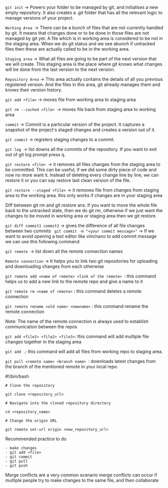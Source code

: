 `git init` -> Powers your folder to be managed by git, and initialises a new empty repository. It also creates a .git folder that has all the relevant logic to manage versions of your project.

`Working Area `-> There can be a bunch of files that are not currently handled by git. It means that changes done or to be done in those files are not managed by git yet. A file which is in working area is considered to be not in the staging area. When we do git status and we see abunch if untracked files then these are actually called to be in the working area.

`Staging area` -> What all files are going to be part of the next version that we will create. This staging area is the place where git knows what changes will be done from the last version to the next version.

`Repository Area` -> This area actually contains the details of all you previous registered version. And the files in this area, git already manages them and knows their version history.

`git add <file>` -> moves file from working area to staging area

`git rm --cached <file> `-> moves file back from staging area to working area

`commit` -> Commit is a particular version of the project. It captures a snapshot of the project's staged changes and creates a version out of it.

`git commit` -> registers staging changes to a commit.

`git log `-> list downs all the commits of the repository. If you want to exit out of git log prompt press q.

`git restore <file> `-> it removes all files changes from the staging area to be committed. This can be useful, if we did some dirty piece of code and now no more want it. Instead of deleting every change line by line, we can restore it or you can say restore last clean version of the file.

`git restore --staged <file>` -> it removes file from changes from staging area to the working area. this only works if changes are in your staging area

Diff between git rm and git restore ans: if you want to move the whole file back to the untracked state, then we do git rm, otherwise if we just want the changes to be moved in working area or staging area then we git restore.

`git diff commit1 commit2` -> gives the difference of all file changes between two commits
`
git commit -m "<your commit message>"` -> If we want to avoid opening a text editor like vim/nano to add commit message we can use this following command

`git remote `-> list down all the remote connection names

`Remote connection` -> It helps you to link two git repositories for uploading and downloading changes from each otherwise

`git remote add <name of remote> <link of the remote> `: this command helps us to add a new link to the remote repo and give a name to it

`git remote rm <name of remote>` : this command deletes a remote connection

`git remote rename <old name> <newname>` : this command rename the remote connection

Note: The name of the remote connection is always used to establish communication between the repos

`git add <file1> <file2> <file3>`: this command will add multiple file changes together in the staging area

`git add .`: this command will add all files from working repo to staging area.

`git pull <remote name> <branch name> `: downloads latest changes from the branch of the mentioned remote in your local repo.

#!/bin/bash

`# Clone the repository`
```
git clone <repository_url>
```

`# Navigate into the cloned repository directory`
```
cd <repository_name>

```

`# Change the origin URL`
```
git remote set-url origin <new_repository_url>

```


Recommended practice to do
```
- make changes
- git add <file>
- git commit 
- git pull
- git push 

```
Merge conflicts are a very common scenario
merge conflicts can occur if multiple people try to make changes to the same file, and then collaborate